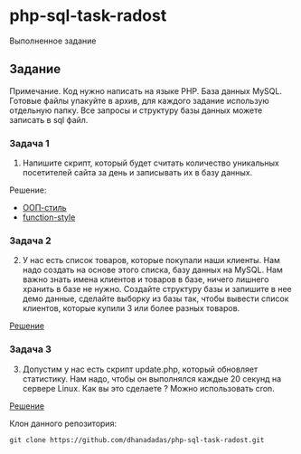 # php-sql-task-radost
Выполненное задание

## Задание
Примечание. Код нужно написать на языке PHP. База данных MySQL. Готовые файлы упакуйте в архив, для каждого задание использую отдельную папку. Все запросы и структуру базы данных можете записать в sql файл. 

### Задача 1
1. Напишите скрипт, который будет считать количество уникальных посетителей сайта за день и записывать их в базу данных.

Решение:
* [ООП-стиль](https://github.com/dhanadadas/php-sql-task-radost/tree/master/counter%20-%20task%201/oop-style)
* [function-style](https://github.com/dhanadadas/php-sql-task-radost/tree/master/counter%20-%20task%201/function-style)


### Задача 2
2. У нас есть список товаров, которые покупали наши клиенты. Нам надо создать на основе этого списка, базу данных на MySQL. Нам важно знать имена клиентов и товаров в базе, ничего лишнего хранить в базе не нужно. Создайте структуру базы и запишите в нее демо данные, сделайте выборку из базы так, чтобы вывести список клиентов, которые купили 3 или более разных товаров.  

[Решение](https://github.com/dhanadadas/php-sql-task-radost/tree/master/db%20-%20task%202)

### Задача 3
3. Допустим у нас есть скрипт update.php, который обновляет статистику. Нам надо, чтобы он выполнялся каждые 20 секунд на сервере Linux. Как вы это сделаете ? Можно использовать cron.

[Решение](https://github.com/dhanadadas/php-sql-task-radost/tree/master/update.php%20-%20task%203)


Клон данного репозитория:
```git
git clone https://github.com/dhanadadas/php-sql-task-radost.git
```
